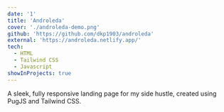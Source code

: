 ```yaml
---
date: '1'
title: 'Androleda'
cover: './androleda-demo.png'
github: 'https://github.com/dkp1903/androleda'
external: 'https://androleda.netlify.app/'
tech:
  - HTML
  - Tailwind CSS
  - Javascript
showInProjects: true
---
```


A sleek, fully responsive landing page for my side hustle, created using PugJS and Tailwind CSS.
